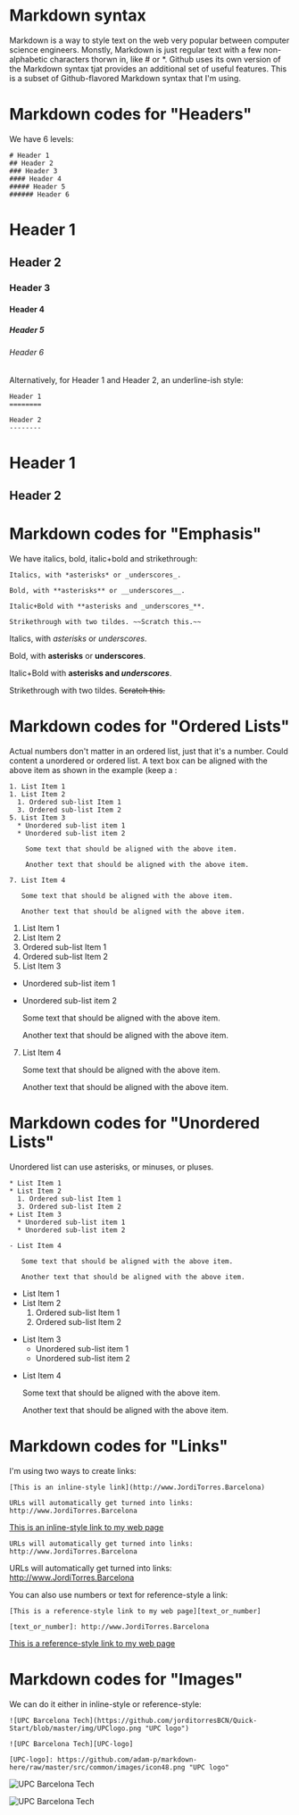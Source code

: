 # Markdown syntax

Markdown is a way to style text on the web very popular between computer science engineers. Monstly, Markdown is just regular text with a few non-alphabetic characters thorwn in, like \# or \*. Github uses its own version of the Markdown syntax tjat provides an additional set of useful features. This is a subset of Github-flavored Markdown syntax that I'm using.

# Markdown codes for "Headers"
We have 6 levels:
```
# Header 1
## Header 2
### Header 3
#### Header 4
##### Header 5
###### Header 6
```
# Header 1
## Header 2
### Header 3
#### Header 4
##### Header 5
###### Header 6

Alternatively, for Header 1 and Header 2, an underline-ish style:
```
Header 1
========

Header 2
--------
```

Header 1
========

Header 2
--------


# Markdown codes for "Emphasis"
We have italics, bold, italic+bold and strikethrough:

```
Italics, with *asterisks* or _underscores_.

Bold, with **asterisks** or __underscores__.

Italic+Bold with **asterisks and _underscores_**.

Strikethrough with two tildes. ~~Scratch this.~~
```

Italics, with *asterisks* or _underscores_.

Bold, with **asterisks** or __underscores__.

Italic+Bold with **asterisks and _underscores_**.

Strikethrough with two tildes. ~~Scratch this.~~

# Markdown codes for "Ordered Lists"
Actual numbers don't matter in an ordered list, just that it's a number. Could content a unordered or ordered list. A text box can be aligned with the above item as shown in the example (keep a :
```
1. List Item 1
1. List Item 2
  1. Ordered sub-list Item 1
  3. Ordered sub-list Item 2
5. List Item 3
  * Unordered sub-list item 1
  * Unordered sub-list item 2
  
    Some text that should be aligned with the above item.
   
    Another text that should be aligned with the above item.  
   
7. List Item 4

   Some text that should be aligned with the above item.
   
   Another text that should be aligned with the above item.
```

1. List Item 1
1. List Item 2
  1. Ordered sub-list Item 1
  3. Ordered sub-list Item 2
5. List Item 3
  * Unordered sub-list item 1
  * Unordered sub-list item 2
   
    Some text that should be aligned with the above item.
   
    Another text that should be aligned with the above item.  
    
7. List Item 4
   
   Some text that should be aligned with the above item.
   
   Another text that should be aligned with the above item.
 
# Markdown codes for "Unordered Lists"
Unordered list can use asterisks, or minuses, or pluses.

```
* List Item 1
* List Item 2
  1. Ordered sub-list Item 1
  3. Ordered sub-list Item 2
+ List Item 3
  * Unordered sub-list item 1
  * Unordered sub-list item 2
  
- List Item 4
   
   Some text that should be aligned with the above item.
   
   Another text that should be aligned with the above item.

```

* List Item 1
* List Item 2
  1. Ordered sub-list Item 1
  3. Ordered sub-list Item 2
+ List Item 3
  * Unordered sub-list item 1
  * Unordered sub-list item 2
  
- List Item 4
   
   Some text that should be aligned with the above item.
   
   Another text that should be aligned with the above item.

# Markdown codes for "Links"
I'm using two ways to create links:
```
[This is an inline-style link](http://www.JordiTorres.Barcelona)

URLs will automatically get turned into links: http://www.JordiTorres.Barcelona

```

[This is an inline-style link to my web page](http://www.JordiTorres.Barcelona)

```
URLs will automatically get turned into links: http://www.JordiTorres.Barcelona
```

URLs will automatically get turned into links: http://www.JordiTorres.Barcelona

You can also use numbers or text for reference-style a link:
```
[This is a reference-style link to my web page][text_or_number]

[text_or_number]: http://www.JordiTorres.Barcelona
```
[This is a reference-style link to my web page][text_or_number]

[text_or_number]: http://www.JordiTorres.Barcelona

# Markdown codes for "Images"
We can do it either in inline-style or reference-style:
```
![UPC Barcelona Tech](https://github.com/jorditorresBCN/Quick-Start/blob/master/img/UPClogo.png "UPC logo")

![UPC Barcelona Tech][UPC-logo]

[UPC-logo]: https://github.com/adam-p/markdown-here/raw/master/src/common/images/icon48.png "UPC logo"

```
![UPC Barcelona Tech](https://github.com/jorditorresBCN/Quick-Start/blob/master/img/UPClogo.png "UPC logo")


![UPC Barcelona Tech][UPC-logo]

[UPC-logo]: https://github.com/jorditorresBCN/Quick-Start/blob/master/img/UPClogo.png  "UPC logo"

